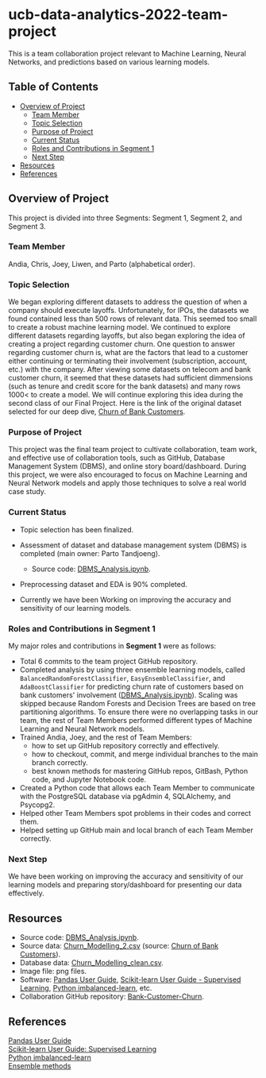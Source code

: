# ucb-data-analytics-2022-team-project
This is a team collaboration project relevant to Machine Learning, Neural Networks, and predictions based on various learning models.

## Table of Contents

- [Overview of Project](#overview-of-project)
  - [Team Member](#team-member)
  - [Topic Selection](#topic-selection)
  - [Purpose of Project](#purpose-of-project)
  - [Current Status](#current-status)
  - [Roles and Contributions in Segment 1](#roles-and-contributions-in-segment-1)
  - [Next Step](#next-step)
- [Resources](#resources)
- [References](#references)

## Overview of Project

This project is divided into three Segments: Segment 1, Segment 2, and Segment 3.

### Team Member

Andia, Chris, Joey, Liwen, and Parto (alphabetical order).

### Topic Selection

We began exploring different datasets to address the question of when a company should execute layoffs. Unfortunately, for IPOs, the datasets we found contained less than 500 rows of relevant data. This seemed too small to create a robust machine learning model. We continued to explore different datasets regarding layoffs, but also began exploring the idea of creating a project regarding customer churn. One question to answer regarding customer churn is, what are the factors that lead to a customer either continuing or terminating their involvement (subscription, account, etc.) with the company. After viewing some datasets on telecom and bank customer churn, it seemed that these datasets had sufficient dimmensions (such as tenure and credit score for the bank datasets) and many rows 1000< to create a model. We will continue exploring this idea during the second class of our Final Project. Here is the link of the original dataset selected for our deep dive, [Churn of Bank Customers](https://www.kaggle.com/datasets/mathchi/churn-for-bank-customers?resource=download).

### Purpose of Project

This project was the final team project to cultivate collaboration, team work, and effective use of collaboration tools, such as GitHub, Database Management System (DBMS), and online story board/dashboard. During this project, we were also encouraged to focus on Machine Learning and Neural Network models and apply those techniques to solve a real world case study.

### Current Status

- Topic selection has been finalized.

- Assessment of dataset and database management system (DBMS) is completed (main owner: Parto Tandjoeng).
  - Source code: [DBMS_Analysis.ipynb](./DBMS_Analysis.ipynb).

- Preprocessing dataset and EDA is 90% completed.

- Currently we have been Working on improving the accuracy and sensitivity of our learning models.

### Roles and Contributions in Segment 1

My major roles and contributions in **Segment 1** were as follows:

- Total 6 commits to the team project GitHub repository.
- Completed analysis by using three ensemble learning models, called `BalancedRandomForestClassifier`, `EasyEnsembleClassifier`, and `AdaBoostClassifier` for predicting churn rate of customers based on bank customers' involvement ([DBMS_Analysis.ipynb](./DBMS_Analysis.ipynb)). Scaling was skipped because Random Forests and Decision Trees are based on tree partitioning algorithms. To ensure there were no overlapping tasks in our team, the rest of Team Members performed different types of Machine Learning and Neural Network models.
- Trained Andia, Joey, and the rest of Team Members:
  - how to set up GitHub repository correctly and effectively.
  - how to checkout, commit, and merge individual branches to the main branch correctly.
  - best known methods for mastering GitHub repos, GitBash, Python code, and Jupyter Notebook code.
- Created a Python code that allows each Team Member to communicate with the PostgreSQL database via pgAdmin 4, SQLAlchemy, and Psycopg2.
- Helped other Team Members spot problems in their codes and correct them.
- Helped setting up GitHub main and local branch of each Team Member correctly.

### Next Step

We have been working on improving the accuracy and sensitivity of our learning models and preparing story/dashboard for presenting our data effectively.

## Resources

- Source code: [DBMS_Analysis.ipynb](./DBMS_Analysis.ipynb).
- Source data: [Churn_Modelling_2.csv](./Resources/Churn_Modelling_2.csv) (source: [Churn of Bank Customers](https://www.kaggle.com/datasets/mathchi/churn-for-bank-customers?resource=download)).
- Database data: [Churn_Modelling_clean.csv](./Data/Churn_Modelling_clean.csv).
- Image file: png files.
- Software: [Pandas User Guide](https://pandas.pydata.org/pandas-docs/stable/user_guide/index.html#user-guide), [Scikit-learn User Guide - Supervised Learning](https://scikit-learn.org/stable/supervised_learning.html), [Python imbalanced-learn](https://pypi.org/project/imbalanced-learn/), etc.
- Collaboration GitHub repository: [Bank-Customer-Churn](https://github.com/chris820629/Bank-Customer-Churn).

## References

[Pandas User Guide](https://pandas.pydata.org/pandas-docs/stable/user_guide/index.html#user-guide)  
[Scikit-learn User Guide: Supervised Learning](https://scikit-learn.org/stable/supervised_learning.html)  
[Python imbalanced-learn](https://pypi.org/project/imbalanced-learn/)  
[Ensemble methods](https://imbalanced-learn.org/stable/references/ensemble.html#)  
